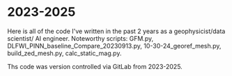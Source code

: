 # 2023-2025
Here is all of the code I've written in the past 2 years as a geophysicist/data scientist/ AI engineer. Noteworthy scripts: GFM.py, DLFWI_PINN_baseline_Compare_20230913.py, 10-30-24_georef_mesh.py, build_zed_mesh.py, calc_static_mag.py. 

Ths code was version controlled via GitLab from 2023-2025. 
